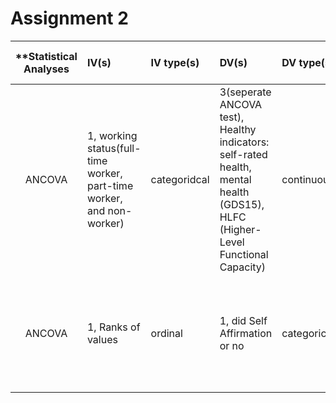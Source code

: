 
# Assignment 2
| **Statistical Analyses	|  IV(s)  |  IV type(s) |  DV(s)  |  DV type(s)  |  Control Var | Control Var type  | Question to be answered | _H0_ | alpha | link to paper **| 
|:----------:|:----------|:------------|:-------------|:-------------|:------------|:------------- |:------------------|:----:|:-------:|:-------|
ANCOVA	| 1, working status(full-time worker, part-time worker, and non-worker) | categoridcal | 3(seperate ANCOVA test), Healthy indicators: self-rated health, mental health (GDS15), HLFC (Higher-Level Functional Capacity) | continuous | 1, age | categoridcal | 	Is working at old ages(more than 65 years old) a good way to keep one’s health | Health indicators for full-time and part-time worker <= Health indicators for non-worker | 0.05; 0.01; 0.001 for several tests | [Effects of the Change in Working Status on the Health of Older People in Japan](http://journals.plos.org/plosone/article?id=10.1371/journal.pone.0144069) |
ANCOVA  |1, Ranks of values  |ordinal |1, did Self Affirmation or no| categorical | 1, age| continuous (could also be categoridcal) | 	Do participants in self-affirmation rak  value significantly higher than control group |Ranks test groups <= Ranks control group | 0.05 | [Self-Affirmation Improves Problem-Solving under Stress](http://journals.plos.org/plosone/article?id=10.1371/journal.pone.0062593) |
